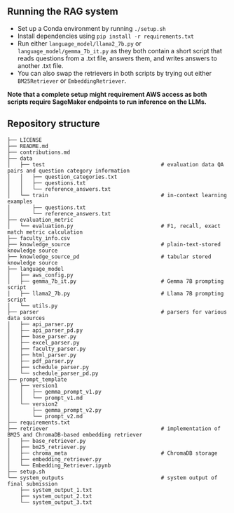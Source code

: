 ## Running the RAG system

- Set up a Conda environment by running `./setup.sh`
- Install dependencies using `pip install -r requirements.txt`
- Run either `language_model/llama2_7b.py` or `language_model/gemma_7b_it.py` as they both contain a short script that reads questions from a .txt file, answers them, and writes answers to another .txt file.
- You can also swap the retrievers in both scripts by trying out either `BM25Retriever` or `EmbeddingRetriever`.

**Note that a complete setup might requirement AWS access as both scripts require SageMaker endpoints to run inference on the LLMs.**

## Repository structure

```commandline
├── LICENSE
├── README.md
├── contributions.md
├── data
│   ├── test                                     # evaluation data QA pairs and question category information
│   │   ├── question_categories.txt
│   │   ├── questions.txt
│   │   └── reference_answers.txt
│   └── train                                    # in-context learning examples
│       ├── questions.txt
│       └── reference_answers.txt
├── evaluation_metric                                  
│   └── evaluation.py                            # F1, recall, exact match metric calculation
├── faculty_info.csv
├── knowledge_source                             # plain-text-stored knowledge source
├── knowledge_source_pd                          # tabular stored knowledge source
├── language_model
│   ├── aws_config.py
│   ├── gemma_7b_it.py                           # Gemma 7B prompting script
│   ├── llama2_7b.py                             # Llama 7B prompting script
│   └── utils.py
├── parser                                       # parsers for various data sources
│   ├── api_parser.py
│   ├── api_parser_pd.py
│   ├── base_parser.py
│   ├── excel_parser.py
│   ├── faculty_parser.py
│   ├── html_parser.py
│   ├── pdf_parser.py
│   ├── schedule_parser.py
│   └── schedule_parser_pd.py
├── prompt_template
│   ├── version1
│   │   ├── gemma_prompt_v1.py
│   │   └── prompt_v1.md
│   └── version2
│       ├── gemma_prompt_v2.py
│       └── prompt_v2.md
├── requirements.txt
├── retriever                                    # implementation of BM25 and ChromaDB-based embedding retriever
│   ├── base_retriever.py
│   ├── bm25_retriever.py
│   ├── chroma_meta                              # ChromaDB storage
│   ├── embedding_retriever.py
│   └── Embedding_Retriever.ipynb
├── setup.sh
└── system_outputs                               # system output of final submission
    ├── system_output_1.txt
    ├── system_output_2.txt
    └── system_output_3.txt
```